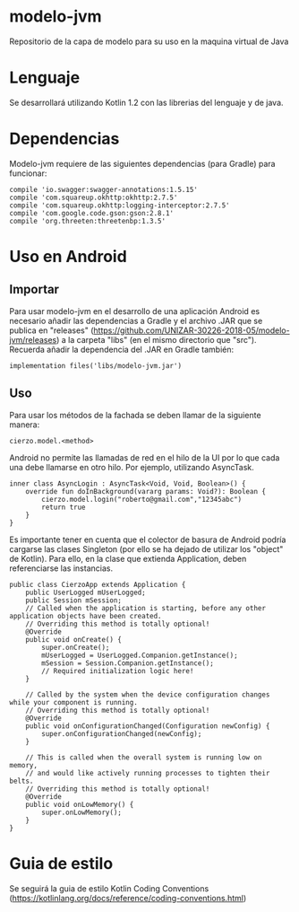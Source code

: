 # modelo-jvm
Repositorio de la capa de modelo para su uso en la maquina virtual de Java

# Lenguaje
Se desarrollará utilizando Kotlin 1.2 con las librerias del lenguaje y de java.

# Dependencias
Modelo-jvm requiere de las siguientes dependencias (para Gradle) para funcionar:

    compile 'io.swagger:swagger-annotations:1.5.15'
    compile 'com.squareup.okhttp:okhttp:2.7.5'
    compile 'com.squareup.okhttp:logging-interceptor:2.7.5'
    compile 'com.google.code.gson:gson:2.8.1'
    compile 'org.threeten:threetenbp:1.3.5'

# Uso en Android
## Importar
Para usar modelo-jvm en el desarrollo de una aplicación Android es necesario añadir las dependencias a Gradle y el archivo .JAR que se publica en "releases" (https://github.com/UNIZAR-30226-2018-05/modelo-jvm/releases) a la carpeta "libs" (en el mismo directorio que "src"). Recuerda añadir la dependencia del .JAR en Gradle también:

    implementation files('libs/modelo-jvm.jar')
    
## Uso
Para usar los métodos de la fachada se deben llamar de la siguiente manera:
    
    cierzo.model.<method>
    
Android no permite las llamadas de red en el hilo de la UI por lo que cada una debe llamarse en otro hilo. Por ejemplo, utilizando AsyncTask.

    inner class AsyncLogin : AsyncTask<Void, Void, Boolean>() {
        override fun doInBackground(vararg params: Void?): Boolean {
            cierzo.model.login("roberto@gmail.com","12345abc")
            return true
        }
    }
    
Es importante tener en cuenta que el colector de basura de Android podría cargarse las clases Singleton (por ello se ha dejado de utilizar los "object" de Kotlin). Para ello, en la clase que extienda Application, deben referenciarse las instancias.

    public class CierzoApp extends Application {
        public UserLogged mUserLogged;
        public Session mSession;
        // Called when the application is starting, before any other application objects have been created.
        // Overriding this method is totally optional!
        @Override
        public void onCreate() {
            super.onCreate();
            mUserLogged = UserLogged.Companion.getInstance();
            mSession = Session.Companion.getInstance();
            // Required initialization logic here!
        }

        // Called by the system when the device configuration changes while your component is running.
        // Overriding this method is totally optional!
        @Override
        public void onConfigurationChanged(Configuration newConfig) {
            super.onConfigurationChanged(newConfig);
        }

        // This is called when the overall system is running low on memory,
        // and would like actively running processes to tighten their belts.
        // Overriding this method is totally optional!
        @Override
        public void onLowMemory() {
            super.onLowMemory();
        }
    }

# Guia de estilo
Se seguirá la guia de estilo Kotlin Coding Conventions (https://kotlinlang.org/docs/reference/coding-conventions.html)
